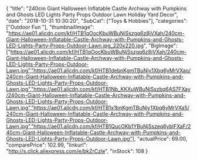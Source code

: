 {
	"title": "240cm Giant Halloween Inflatable Castle Archway with Pumpkins and Ghosts LED Lights Party Props Outdoor Lawn Holiday Yard Decor",
	"date": "2018-10-31 10:30:20",
	"SubCat": ["Toys & Hobbies"],
	"categories": ["Outdoor Fun "],
	"thumbnailImage": "https://ae01.alicdn.com/kf/HTB1qOocKbuWBuNjSszgq6z8jVXah/240cm-Giant-Halloween-Inflatable-Castle-Archway-with-Pumpkins-and-Ghosts-LED-Lights-Party-Props-Outdoor-Lawn.jpg_220x220.jpg",
	"BigImage": ["https://ae01.alicdn.com/kf/HTB1qOocKbuWBuNjSszgq6z8jVXah/240cm-Giant-Halloween-Inflatable-Castle-Archway-with-Pumpkins-and-Ghosts-LED-Lights-Party-Props-Outdoor-Lawn.jpg","https://ae01.alicdn.com/kf/HTB1debnKgmTBuNjy1Xbq6yMrVXao/240cm-Giant-Halloween-Inflatable-Castle-Archway-with-Pumpkins-and-Ghosts-LED-Lights-Party-Props-Outdoor-Lawn.jpg","https://ae01.alicdn.com/kf/HTB1Nb_KKXuWBuNjSszbq6AS7FXay/240cm-Giant-Halloween-Inflatable-Castle-Archway-with-Pumpkins-and-Ghosts-LED-Lights-Party-Props-Outdoor-Lawn.jpg","https://ae01.alicdn.com/kf/HTB1x1bnKgmTBuNjy1Xbq6yMrVXa5/240cm-Giant-Halloween-Inflatable-Castle-Archway-with-Pumpkins-and-Ghosts-LED-Lights-Party-Props-Outdoor-Lawn.jpg","https://ae01.alicdn.com/kf/HTB1QucOKb1YBuNjSszeq6yblFXaF/240cm-Giant-Halloween-Inflatable-Castle-Archway-with-Pumpkins-and-Ghosts-LED-Lights-Party-Props-Outdoor-Lawn.jpg"],
	"actualPrice": 69.00,
	"comparePrice": 102.99,
	"linkurl": "http://s.click.aliexpress.com/e/bkZrCzle",
	"inStock": 108
}
